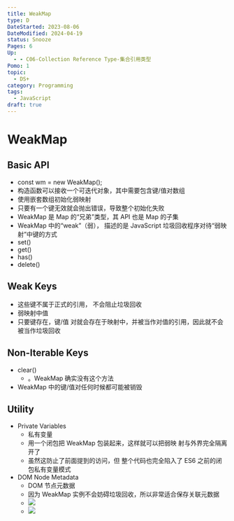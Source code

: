 ```yaml
---
title: WeakMap
type: D
DateStarted: 2023-08-06
DateModified: 2024-04-19
status: Snooze
Pages: 6
Up:
  - - C06-Collection Reference Type-集合引用类型
Pomo: 1
topic:
  - DS+
category: Programming
tags:
  - JavaScript
draft: true
---
```


# WeakMap

## Basic API

- const wm = new WeakMap();
- 构造函数可以接收一个可迭代对象，其中需要包含键/值对数组
- 使用嵌套数组初始化弱映射
- 只要有一个键无效就会抛出错误，导致整个初始化失败
- WeakMap 是 Map 的“兄弟”类型，其 API 也是 Map 的子集
- WeakMap 中的“weak”（弱）， 描述的是 JavaScript 垃圾回收程序对待“弱映射”中键的方式
- set()
- get()
- has()
- delete()

## Weak Keys

- 这些键不属于正式的引用， 不会阻止垃圾回收
- 弱映射中值
- 只要键存在，键/值 对就会存在于映射中，并被当作对值的引用，因此就不会被当作垃圾回收

## Non-Iterable Keys

- clear()
  - 。WeakMap 确实没有这个方法
- WeakMap 中的键/值对任何时候都可能被销毁

## Utility

- Private Variables
  - 私有变量
  - 用一个闭包把 WeakMap 包装起来，这样就可以把弱映 射与外界完全隔离开了
  - 虽然这防止了前面提到的访问，但 整个代码也完全陷入了 ES6 之前的闭包私有变量模式
- DOM Node Metadata
  - DOM 节点元数据
  - 因为 WeakMap 实例不会妨碍垃圾回收，所以非常适合保存关联元数据
  - ![](https://cdn.jsdelivr.net/gh/jenniferwonder/bimg/programming/1691559775005.png)
  - ![](https://cdn.jsdelivr.net/gh/jenniferwonder/bimg/programming/1691559786052.png)
